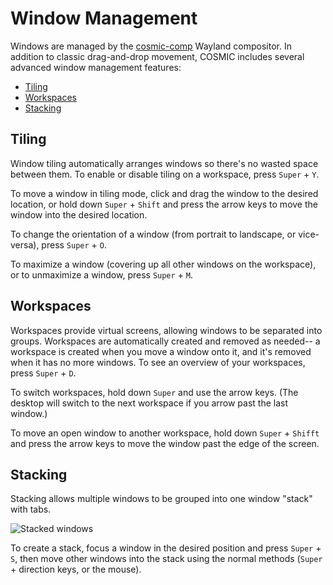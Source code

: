# Window Management

Windows are managed by the [cosmic-comp](https://github.com/pop-os/cosmic-comp) Wayland compositor. In addition to classic drag-and-drop movement, COSMIC includes several advanced window management features:

- [Tiling](#tiling)
- [Workspaces](#workspaces)
- [Stacking](#stacking)

## Tiling

Window tiling automatically arranges windows so there's no wasted space between them. To enable or disable tiling on a workspace, press `Super` + `Y`.

To move a window in tiling mode, click and drag the window to the desired location, or hold down `Super` + `Shift` and press the arrow keys to move the window into the desired location.

To change the orientation of a window (from portrait to landscape, or vice-versa), press `Super` + `O`.

To maximize a window (covering up all other windows on the workspace), or to unmaximize a window, press `Super` + `M`.

## Workspaces

Workspaces provide virtual screens, allowing windows to be separated into groups. Workspaces are automatically created and removed as needed-- a workspace is created when you move a window onto it, and it's removed when it has no more windows. To see an overview of your workspaces, press `Super` + `D`.

To switch workspaces, hold down `Super` and use the arrow keys. (The desktop will switch to the next workspace if you arrow past the last window.)

To move an open window to another workspace, hold down `Super` + `Shifft` and press the arrow keys to move the window past the edge of the screen.

## Stacking

Stacking allows multiple windows to be grouped into one window "stack" with tabs.

![Stacked windows]()

To create a stack, focus a window in the desired position and press `Super` + `S`, then move other windows into the stack using the normal methods (`Super` + direction keys, or the mouse).